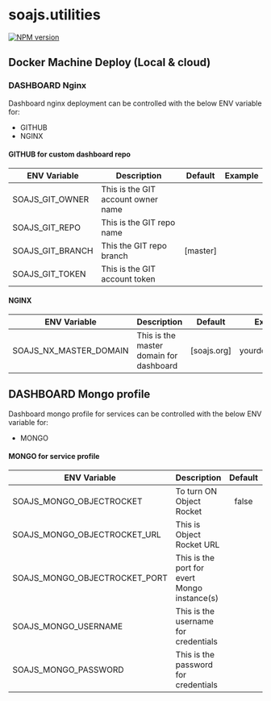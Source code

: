 # soajs.utilities
[![NPM version](https://badge.fury.io/js/soajs.utilities.svg)](http://badge.fury.io/js/soajs.utilities)

## Docker Machine Deploy (Local & cloud)

### DASHBOARD Nginx
Dashboard nginx deployment can be controlled with the below ENV variable for:
* GITHUB
* NGINX

#### GITHUB for custom dashboard repo
ENV Variable | Description | Default | Example
--- | ----- | :---: | ---
SOAJS_GIT_OWNER | This is the GIT account owner name |  | 
SOAJS_GIT_REPO | This is the GIT repo name |  | 
SOAJS_GIT_BRANCH | This the GIT repo branch | [master] | 
SOAJS_GIT_TOKEN | This is the GIT account token |  | 

#### NGINX
ENV Variable | Description | Default | Example
--- | ----- | :---: | ---
SOAJS_NX_MASTER_DOMAIN | This is the master domain for dashboard | [soajs.org] | yourdomain.com


## DASHBOARD Mongo profile
Dashboard mongo profile for services can be controlled with the below ENV variable for:
* MONGO

#### MONGO for service profile
ENV Variable | Description | Default | Example
--- | ----- | :---: | ---
SOAJS_MONGO_OBJECTROCKET | To turn ON Object Rocket | false | 
SOAJS_MONGO_OBJECTROCKET_URL | This is Object Rocket URL |  | iad1-mongos0.objectrocket.com
SOAJS_MONGO_OBJECTROCKET_PORT | This is the port for evert Mongo instance(s) |  | 16067
SOAJS_MONGO_USERNAME | This is the username for credentials |  | 
SOAJS_MONGO_PASSWORD | This is the password for credentials |  | 